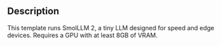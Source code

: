 ## Description
This template runs SmolLLM 2, a tiny LLM designed for speed and edge devices. Requires a GPU with at least 8GB of VRAM.